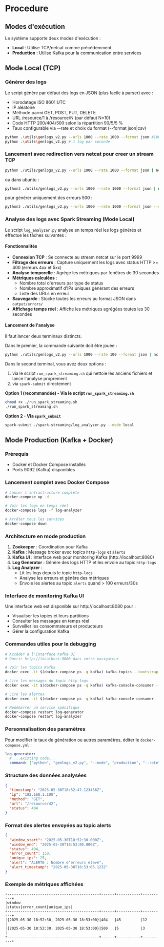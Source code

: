 # Procedure

## Modes d'exécution

Le système supporte deux modes d'exécution :
- **Local** : Utilise TCP/netcat comme précédemment
- **Production** : Utilise Kafka pour la communication entre services

## Mode Local (TCP)

### Générer des logs

Le script génère par défaut des logs en JSON (plus facile à parser) avec :

- Horodatage ISO 8601 UTC
- IP aléatoire
- Méthode parmi GET, POST, PUT, DELETE
- URL /resource/1 à /resource/N (par défaut N=10)
- Code HTTP 200/404/500 selon la répartition 90/5/5 %
- Taux configurable via --rate et choix du format (--format json|csv)

```bash
python .\utils\genlogs_v2.py --urls 1000 --rate 1000 --format json #1000 logs par seconde
python .\utils\genlogs_v2.py # 1 log par seconde
```

### Lancement avec redirection vers netcat pour creer un stream TCP
```bash
python ./utils/genlogs_v2.py --urls 1000 --rate 1000 --format json | nc -lk 9999
```

ou dans ubuntu :
```bash
python3 ./utils/genlogs_v2.py --urls 1000 --rate 1000 --format json | nc -lk 9999
```

pour générer uniquement des erreurs 500 :

```bash
python3 ./utils/genlogs_v2.py --urls 1000 --rate 1000 --format json --status-dist 0 0 100 | nc -lk 9999
```

### Analyse des logs avec Spark Streaming (Mode Local)

Le script `log_analyzer.py` analyse en temps réel les logs générés et effectue les tâches suivantes :

#### Fonctionnalités
- **Connexion TCP** : Se connecte au stream netcat sur le port 9999
- **Filtrage des erreurs** : Capture uniquement les logs avec status HTTP >= 400 (erreurs 4xx et 5xx)
- **Analyse temporelle** : Agrège les métriques par fenêtres de 30 secondes
- **Métriques calculées** :
  - Nombre total d'erreurs par type de status
  - Nombre approximatif d'IPs uniques générant des erreurs
  - Liste des URLs en erreur
- **Sauvegarde** : Stocke toutes les erreurs au format JSON dans `output/errors/`
- **Affichage temps réel** : Affiche les métriques agrégées toutes les 30 secondes

#### Lancement de l'analyse

Il faut lancer deux terminaux distincts.

Dans le premier, la commande suivante doit être jouée :
```bash
python ./utils/genlogs_v2.py --urls 1000 --rate 100 --format json | nc -lk 9999
```

Dans le second terminal, vous avez deux options :
1. via le script `run_spark_streaming.sh` qui nettoie les anciens fichiers et lance l'analyse proprement
2. via `spark-submit` directement

**Option 1 (recommandée) - Via le script `run_spark_streaming.sh`**
```bash
chmod +x ./run_spark_streaming.sh
./run_spark_streaming.sh
```

**Option 2 - Via `spark_submit`**
```bash
spark-submit ./spark-streaming/log_analyzer.py --mode local
```

## Mode Production (Kafka + Docker)

### Prérequis
- Docker et Docker Compose installés
- Ports 9092 (Kafka) disponibles

### Lancement complet avec Docker Compose

```bash
# Lancer l'infrastructure complète
docker-compose up -d

# Voir les logs en temps réel
docker-compose logs -f log-analyzer

# Arrêter tous les services
docker-compose down
```

### Architecture en mode production

1. **Zookeeper** : Coordination pour Kafka
2. **Kafka** : Message broker avec topics `http-logs` et `alerts`
3. **Kafka UI** : Interface web pour monitoring Kafka (http://localhost:8080)
4. **Log Generator** : Génère des logs HTTP et les envoie au topic `http-logs`
5. **Log Analyzer** : 
   - Lit les logs depuis le topic `http-logs`
   - Analyse les erreurs et génère des métriques
   - Envoie les alertes au topic `alerts` quand > 100 erreurs/30s

### Interface de monitoring Kafka UI

Une interface web est disponible sur http://localhost:8080 pour :
- Visualiser les topics et leurs partitions
- Consulter les messages en temps réel
- Surveiller les consommateurs et producteurs
- Gérer la configuration Kafka

### Commandes utiles pour le debugging

```bash
# Accéder à l'interface Kafka UI
# Ouvrir http://localhost:8080 dans votre navigateur

# Voir les topics Kafka
docker exec -it $(docker-compose ps -q kafka) kafka-topics --bootstrap-server localhost:9092 --list

# Lire les messages du topic http-logs
docker exec -it $(docker-compose ps -q kafka) kafka-console-consumer --bootstrap-server localhost:9092 --topic http-logs --from-beginning

# Lire les alertes
docker exec -it $(docker-compose ps -q kafka) kafka-console-consumer --bootstrap-server localhost:9092 --topic alerts --from-beginning

# Redémarrer un service spécifique
docker-compose restart log-generator
docker-compose restart log-analyzer
```

### Personnalisation des paramètres

Pour modifier le taux de génération ou autres paramètres, éditer le `docker-compose.yml` :

```yaml
log-generator:
  # ...existing code...
  command: ["python", "genlogs_v2.py", "--mode", "production", "--rate", "500", "--urls", "2000", "--kafka-broker", "kafka:9092"]
```

### Structure des données analysées
```json
{
  "timestamp": "2025-05-30T18:52:47.123456Z",
  "ip": "192.168.1.100",
  "method": "GET",
  "url": "/resource/42",
  "status": 404
}
```

### Format des alertes envoyées au topic alerts
```json
{
  "window_start": "2025-05-30T18:52:30.000Z",
  "window_end": "2025-05-30T18:53:00.000Z",
  "status": 404,
  "error_count": 150,
  "unique_ips": 25,
  "alert": "ALERTE : Nombre d'erreurs élevé",
  "alert_timestamp": "2025-05-30T18:53:05.123Z"
}
```

### Exemple de métriques affichées
```
+------------------------------------------+------+-----------+----------+
|window                                    |status|error_count|unique_ips|
+------------------------------------------+------+-----------+----------+
|{2025-05-30 18:52:30, 2025-05-30 18:53:00}|404   |45         |12        |
|{2025-05-30 18:52:30, 2025-05-30 18:53:00}|500   |5          |3         |
+------------------------------------------+------+-----------+----------+
```
